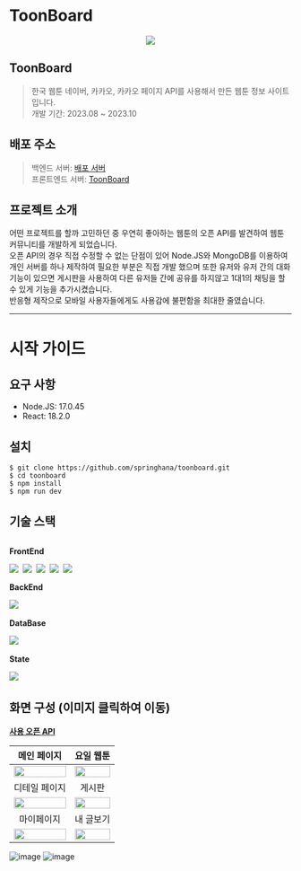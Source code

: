 # ToonBoard

<p align="center">
  <img src="https://github.com/springhana/toonboard/assets/97121074/d1c6d80b-556c-4312-b586-b7ad77e47e4b"/>
</p>

## ToonBoard
>한국 웹툰 네이버, 카카오, 카카오 페이지 API를 사용해서 만든 웹툰 정보 사이트입니다. </br>
>개발 기간: 2023.08 ~ 2023.10

## 배포 주소
> 백엔드 서버: <a href="https://github.com/springhana/toonboard_Server">배포 서버</a> <br/>
> 프론트엔드 서버: <a href="https://chipper-starlight-c38bd1.netlify.app">ToonBoard</a>

## 프로젝트 소개
어떤 프로젝트를 할까 고민하던 중 우연히 좋아하는 웹툰의 오픈 API를 발견하여 웹툰 커뮤니티를 개발하게 되었습니다. <br/>
오픈 API의 경우 직접 수정할 수 없는 단점이 있어 Node.JS와 MongoDB를 이용하여 개인 서버를 하나 제작하여 필요한 부분은 직접 개발 했으며
또한 유저와 유저 간의 대화 기능이 있으면 게시판을 사용하여 다른 유저들 간에 공유를 하지않고 1대1의 채팅을 할 수 있게 기능을 추가시켰습니다.<br/>
반응형 제작으로 모바일 사용자들에게도 사용감에 불편함을 최대한 줄였습니다.


- - -

# 시작 가이드

## 요구 사항
- Node.JS: 17.0.45
- React: 18.2.0

## 설치
```shell
$ git clone https://github.com/springhana/toonboard.git
$ cd toonboard
$ npm install
$ npm run dev
```

## 기술 스택

<div style="display:flex; flex-direction:column; align-items:flex-start;"> 
  <div>
    <p><strong>FrontEnd</strong></p>
    <img src="https://img.shields.io/badge/html5-E34F26?style=for-the-badge&logo=html5&logoColor=white"/>&nbsp 
    <img src="https://img.shields.io/badge/css3-1572B6?style=for-the-badge&logo=css3&logoColor=white"/>&nbsp 
    <img src="https://img.shields.io/badge/javascript-F7DF1E?style=for-the-badge&logo=javascript&logoColor=white"/>&nbsp 
    <img src="https://img.shields.io/badge/typescript-3178C6?style=for-the-badge&logo=typescript&logoColor=white"/>&nbsp 
    <img src="https://img.shields.io/badge/react-61DAFB?style=for-the-badge&logo=react&logoColor=white"/>
  </div>

  <div>
    <p><strong>BackEnd</strong></p>
    <img src="https://img.shields.io/badge/node.js-339933?style=for-the-badge&logo=node.js&logoColor=white"/>&nbsp 
  </div>

  <div>
    <p><strong>DataBase</strong></p>
    <img src="https://img.shields.io/badge/mongodb-47A248?style=for-the-badge&logo=mongodb&logoColor=white"/>&nbsp 
  </div>

  <div>
    <p><strong>State</strong></p>
    <img src="https://img.shields.io/badge/redux-764ABC?style=for-the-badge&logo=redux&logoColor=white"/>&nbsp 
  </div>
</div>

## 화면 구성 (이미지 클릭하여 이동)
<p><strong><a href="https://github.com/HyeokjaeLee/korea-webtoon-api">사용 오픈 API</a></strong></p>

|메인 페이지|요일 웹툰|
|:---:|:---:|
|<a href="https://chipper-starlight-c38bd1.netlify.app/#/"><img src="https://github.com/springhana/toonboard/assets/97121074/2ba55f87-7894-4976-b2d1-f2dcac937c1c" width="100%"/></a>|<a href="https://chipper-starlight-c38bd1.netlify.app/#/webtoon/naver"><img src="https://github.com/springhana/toonboard/assets/97121074/f96e0807-28b4-45be-88dd-afd606ae9ece" width="100%"/></a>|
|디테일 페이지|게시판|
|<a href="https://chipper-starlight-c38bd1.netlify.app/#/webtoon/detail/%EC%8B%B8%EC%9B%80%EB%8F%85%ED%95%99%EB%B0%95%ED%83%9C%EC%A4%80%20%EB%A7%8C%ED%99%94%ED%9A%8C%EC%82%AC,%EA%B9%80%EC%A0%95%ED%98%84%20%EC%8A%A4%ED%8A%9C%EB%94%94%EC%98%A4/naver"><img src="https://github.com/springhana/toonboard/assets/97121074/73291de5-b3a2-4932-8268-c032ee3e6304" width="100%"/></a>|<a href="https://chipper-starlight-c38bd1.netlify.app/#/board/1"><img src="https://github.com/springhana/toonboard/assets/97121074/02d694d4-65eb-41fc-a107-8fa8ead4d6e2" width="100%"/></a>|
|마이페이지|내 글보기|
|<a href="https://chipper-starlight-c38bd1.netlify.app/#/myPage"><img src="https://github.com/springhana/toonboard/assets/97121074/8989e985-1120-4d6a-800f-ded8c3650dd7" width="100%"/></a>|<a href="https://chipper-starlight-c38bd1.netlify.app/#/profile/6551ee41e75f06814073bf86"><img src="https://github.com/springhana/toonboard/assets/97121074/0806d1a8-3645-4541-8e1b-44a485a57011" width="100%"/></a>|

![image]()
![image]()
